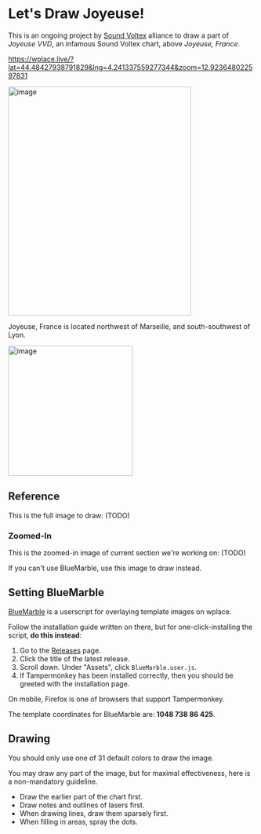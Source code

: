 # Let's Draw Joyeuse!

This is an ongoing project by [Sound Voltex](https://wplace.live/join?id=01989f5c-68ff-7a63-8f28-d965e94dbab1) alliance to draw a part of *Joyeuse VVD*, an infamous Sound Voltex chart, above *Joyeuse, France*.

<https://wplace.live/?lat=44.48427938791829&lng=4.241337559277344&zoom=12.923648022597831>

<img width="373" height="466" alt="image" src="https://github.com/user-attachments/assets/da4fc31a-d617-4179-9744-a093c07d2fb4" />

Joyeuse, France is located northwest of Marseille, and south-southwest of Lyon.

<img width="254" height="265" alt="image" src="https://github.com/user-attachments/assets/0a8c1790-4e15-4b73-b936-d69e057779e1" />

## Reference

This is the full image to draw: (TODO)

### Zoomed-In

This is the zoomed-in image of current section we're working on: (TODO)

If you can't use BlueMarble, use this image to draw instead.

## Setting BlueMarble

[BlueMarble](https://github.com/SwingTheVine/Wplace-BlueMarble) is a userscript for overlaying template images on wplace.

Follow the installation guide written on there, but for one-click-installing the script, **do this instead**:

1. Go to the [Releases](https://github.com/SwingTheVine/Wplace-BlueMarble/releases) page.
2. Click the title of the latest release.
3. Scroll down. Under "Assets", click `BlueMarble.user.js`.
4. If Tampermonkey has been installed correctly, then you should be greeted with the installation page.

On mobile, Firefox is one of browsers that support Tampermonkey.

The template coordinates for BlueMarble are: **1048 738 86 425**.

## Drawing

You should only use one of 31 default colors to draw the image.

You may draw any part of the image, but for maximal effectiveness, here is a non-mandatory guideline.

- Draw the earlier part of the chart first.
- Draw notes and outlines of lasers first.
- When drawing lines, draw them sparsely first.
- When filling in areas, spray the dots.
